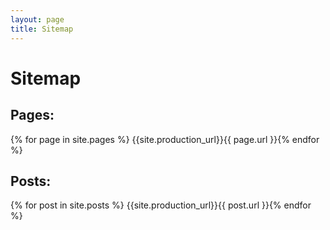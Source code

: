 ```yaml
---
layout: page
title: Sitemap
---
```


Sitemap
===

Pages:
---

{% for page in site.pages %}
{{site.production_url}}{{ page.url }}{% endfor %}

Posts:
---
{% for post in site.posts %}
{{site.production_url}}{{ post.url }}{% endfor %}
